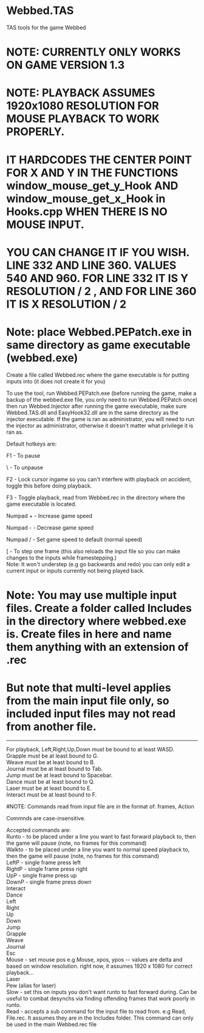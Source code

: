 # Webbed.TAS
TAS tools for the game Webbed

# NOTE: CURRENTLY ONLY WORKS ON GAME VERSION 1.3 
# NOTE: PLAYBACK ASSUMES 1920x1080 RESOLUTION FOR MOUSE PLAYBACK TO WORK PROPERLY. 
# IT HARDCODES THE CENTER POINT FOR X AND Y IN THE FUNCTIONS window_mouse_get_y_Hook AND window_mouse_get_x_Hook in Hooks.cpp WHEN THERE IS NO MOUSE INPUT.
# YOU CAN CHANGE IT IF YOU WISH. LINE 332 AND LINE 360. VALUES 540 AND 960. FOR LINE 332 IT IS Y RESOLUTION / 2 , AND FOR LINE 360 IT IS X RESOLUTION / 2

# Note: place Webbed.PEPatch.exe in same directory as game executable (webbed.exe)

Create a file called Webbed.rec where the game executable is for putting inputs into (it does not create it for you)

To use the tool, run Webbed.PEPatch.exe (before running the game, make a backup of the webbed.exe file, you only need to run Webbed.PEPatch once) then run Webbed.Injector after running the game executable, make sure Webbed.TAS.dll and EasyHook32.dll are in the same directory as the injector executable.
If the game is ran as administrator, you will need to run the injector as administrator, otherwise it doesn't matter what privilege it is ran as.

Default hotkeys are:

F1 - To pause

\ - To unpause

F2 - Lock cursor ingame so you can't interfere with playback on accident, toggle this before doing playback.

F3 - Toggle playback, read from Webbed.rec in the directory where the game executable is located.

Numpad + - Increase game speed

Numpad - - Decrease game speed

Numpad / - Set game speed to default (normal speed)

[ - To step one frame (this also reloads the input file so you can make changes to the inputs while framestepping.)<br/>
Note: It won't understep (e.g go backwards and redo) you can only edit a current input or inputs currently not being
      played back.


# Note: You may use multiple input files. Create a folder called Includes in the directory where webbed.exe is. Create files in here and name them anything with an extension of .rec
# But note that multi-level applies from the main input file only, so included input files may not read from another file.

--------------------------------------------------------
For playback, Left,Right,Up,Down must be bound to at least WASD. <br />
Grapple must be at least bound to G. <br />
Weave must be at least bound to B. <br />
Journal must be at least bound to Tab. <br />
Jump must be at least bound to Spacebar. <br />
Dance must be at least bound to Q. <br />
Laser must be at least bound to E. <br />
Interact must be at least bound to F. <br />

#NOTE: 
Commands read from input file are in the format of:
   frames, Action
   
Commnds are case-insensitive.
   
Accepted commands are: <br />
    Runto - to be placed under a line you want to fast forward playback to, then the game will pause (note, no frames for this command)<br />
    Walkto - to be placed under a line you want to normal speed playback to, then the game will pause (note, no frames for this command)<br />
    LeftP  - single frame press left <br />
    RightP - single frame press right <br />
    UpP - single frame press up <br />
    DownP - single frame press down <br />
    Interact <br />
    Dance <br />
    Left <br />
    Right <br />
    Up <br />
    Down <br />
    Jump <br />
    Grapple <br />
    Weave <br />
    Journal <br />
    Esc <br />
    Mouse - set mouse pos e.g Mouse, xpos, ypos -- values are delta and based on window resolution. right now, it assumes 1920 x 1080 for correct playback... <br />
    Laser <br />
    Pew (alias for laser) <br />
    Slow  - set this on inputs you don't want runto to fast forward during. Can be useful to combat desynchs via finding offending frames that work poorly in runto. <br />
    Read - accepts a sub command for the input file to read from. e.g Read, File.rec. It assumes they are in the Includes folder. This command can only be used in the main Webbed.rec file<br />
